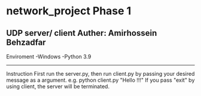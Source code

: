 # network_project Phase 1
UDP server/ client
Auther: Amirhossein Behzadfar
---------------------------------------------------------------------
Enviroment 
  -Windows
  -Python 3.9

----------------------------------------------------------------------
Instruction
  First run the server.py, then run client.py by passing your desired message as a argument. e.g. python client.py "Hello !!!"
  If you pass "exit" by using client, the server will be terminated. 

